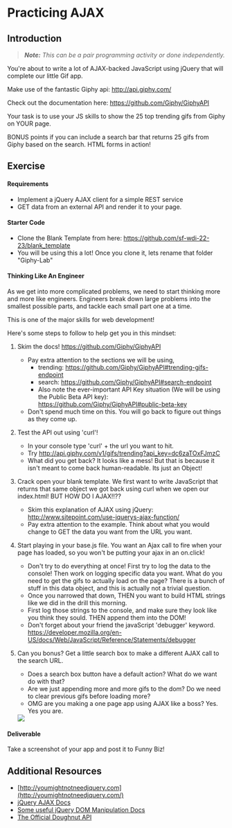# Practicing AJAX

## Introduction

> ***Note:*** _This can be a pair programming activity or done independently._

You're about to write a lot of AJAX-backed JavaScript using jQuery that will complete our little Gif app.

Make use of the fantastic Giphy api: 
http://api.giphy.com/

Check out the documentation here: 
https://github.com/Giphy/GiphyAPI

Your task is to use your JS skills to show the 25 top trending gifs from Giphy on YOUR page. 

BONUS points if you can include a search bar that returns 25 gifs from Giphy based on the search. HTML forms in action!

## Exercise

#### Requirements

- Implement a jQuery AJAX client for a simple REST service
- GET data from an external API and render it to your page.

#### Starter Code

- Clone the Blank Template from here: https://github.com/sf-wdi-22-23/blank_template
- You will be using this a lot! Once you clone it, lets rename that folder "Giphy-Lab"

#### Thinking Like An Engineer

As we get into more complicated problems, we need to start thinking more and more like engineers. Engineers break down large problems into the smallest possible parts, and tackle each small part one at a time. 

This is one of the major skills for web development!

Here's some steps to follow to help get you in this mindset:

1. Skim the docs! https://github.com/Giphy/GiphyAPI
	- Pay extra attention to the sections we will be using, 
		- trending: https://github.com/Giphy/GiphyAPI#trending-gifs-endpoint
		- search: https://github.com/Giphy/GiphyAPI#search-endpoint
		- Also note the ever-important API Key situation (We will be using the Public Beta API key): https://github.com/Giphy/GiphyAPI#public-beta-key 
	- Don't spend much time on this. You will go back to figure out things as they come up. 

2. Test the API out using 'curl'!
	- In your console type 'curl' + the url you want to hit. 
	- Try http://api.giphy.com/v1/gifs/trending?api_key=dc6zaTOxFJmzC
	- What did you get back? It looks like a mess! But that is because it isn't meant to come back human-readable. Its just an Object!

3. Crack open your blank template. We first want to write JavaScript that returns that same object we got back using curl when we open our index.html! BUT HOW DO I AJAX!!??
	- Skim this explanation of AJAX using jQuery: http://www.sitepoint.com/use-jquerys-ajax-function/
	- Pay extra attention to the example. Think about what you would change to GET the data you want from the URL you want. 

4. Start playing in your base.js file. You want an Ajax call to fire when your page has loaded, so you won't be putting your ajax in an on.click!
	- Don't try to do everything at once! First try to log the data to the console! Then work on logging specific data you want. What do you need to get the gifs to actually load on the page? There is a bunch of stuff in this data object, and this is actually not a trivial question. 
	- Once you narrowed that down, THEN you want to build HTML strings like we did in the drill this morning. 
	- First log those strings to the console, and make sure they look like you think they sould. THEN append them into the DOM!
	- Don't forget about your friend the javaScript 'debugger' keyword. https://developer.mozilla.org/en-US/docs/Web/JavaScript/Reference/Statements/debugger

5. Can you bonus? Get a little search box to make a different AJAX call to the search URL. 
	- Does a search box button have a default action? What do we want do with that?
	- Are we just appending more and more gifs to the dom? Do we need to clear previous gifs before loading more?
	- OMG are you making a one page app using AJAX like a boss? Yes. Yes you are. 

	<img src="http://gph.is/18Bev0r">

#### Deliverable

Take a screenshot of your app and post it to Funny Biz! 

## Additional Resources

- [http://youmightnotneedjquery.com](http://youmightnotneedjquery.com/)
- [jQuery AJAX Docs](http://api.jquery.com/jquery.ajax/)
- [Some useful jQuery DOM Manipulation Docs](http://api.jquery.com/prepend/)
- [The Official Doughnut API](https://www.doughnuts.ga/)
